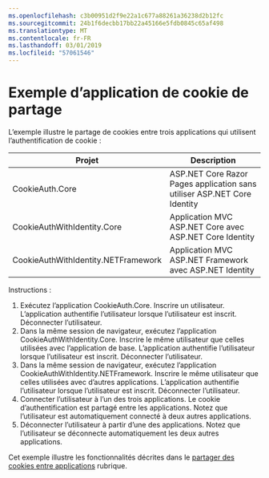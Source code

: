 ```yaml
---
ms.openlocfilehash: c3b00951d2f9e22a1c677a88261a36238d2b12fc
ms.sourcegitcommit: 24b1f6decbb17bb22a45166e5fdb0845c65af498
ms.translationtype: MT
ms.contentlocale: fr-FR
ms.lasthandoff: 03/01/2019
ms.locfileid: "57061546"
---
```

# <a name="cookie-sharing-sample-app"></a>Exemple d’application de cookie de partage

L’exemple illustre le partage de cookies entre trois applications qui utilisent l’authentification de cookie :

| Projet                             | Description |
| ----------------------------------- | ----------- |
| CookieAuth.Core                     | ASP.NET Core Razor Pages application sans utiliser ASP.NET Core Identity |
| CookieAuthWithIdentity.Core         | Application MVC ASP.NET Core avec ASP.NET Core Identity |
| CookieAuthWithIdentity.NETFramework | Application MVC ASP.NET Framework avec ASP.NET Identity |

Instructions :

1. Exécutez l’application CookieAuth.Core. Inscrire un utilisateur. L’application authentifie l’utilisateur lorsque l’utilisateur est inscrit. Déconnecter l’utilisateur.
1. Dans la même session de navigateur, exécutez l’application CookieAuthWithIdentity.Core. Inscrire le même utilisateur que celles utilisées avec l’application de base. L’application authentifie l’utilisateur lorsque l’utilisateur est inscrit. Déconnecter l’utilisateur.
1. Dans la même session de navigateur, exécutez l’application CookieAuthWithIdentity.NETFramework. Inscrire le même utilisateur que celles utilisées avec d’autres applications. L’application authentifie l’utilisateur lorsque l’utilisateur est inscrit. Déconnecter l’utilisateur.
1. Connecter l’utilisateur à l’un des trois applications. Le cookie d’authentification est partagé entre les applications. Notez que l’utilisateur est automatiquement connecté à deux autres applications.
1. Déconnecter l’utilisateur à partir d’une des applications. Notez que l’utilisateur se déconnecte automatiquement les deux autres applications.

Cet exemple illustre les fonctionnalités décrites dans le [partager des cookies entre applications](https://docs.microsoft.com/aspnet/core/security/cookie-sharing) rubrique.
